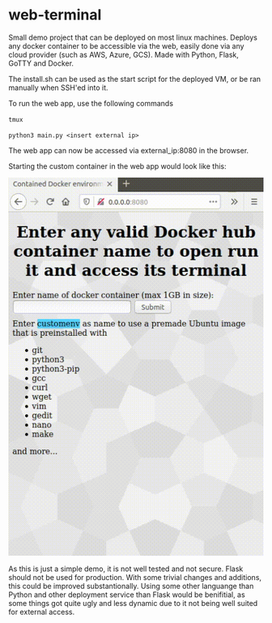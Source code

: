# web-terminal
Small demo project that can be deployed on most linux machines.
Deploys any docker container to be accessible via the web, easily done via any cloud provider (such as AWS, Azure, GCS). 
Made with Python, Flask, GoTTY and Docker.

The install.sh can be used as the start script for the deployed VM, or be ran manually when SSH'ed into it. 

To run the web app, use the following commands

``tmux``

``python3 main.py <insert external ip>``

The web app can now be accessed via external_ip:8080 in the browser.

Starting the custom container in the web app would look like this:

![gif](https://raw.githubusercontent.com/cwinge/web-terminal/master/preview.gif)

As this is just a simple demo, it is not well tested and not secure. Flask should not be used for production. 
With some trivial changes and additions, this could be improved substantionally.
Using some other languange than Python and other deployment service than Flask would be benifitial, as some things got quite ugly and less dynamic due to it not being well suited for external access. 
